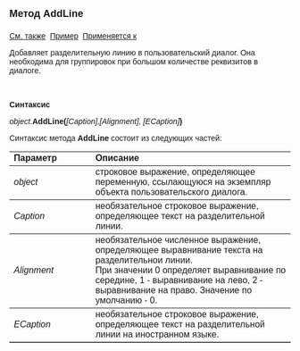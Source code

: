 <html>
<head>
<title>Диалог\AddLine</title>
</head>

<body>

<p><strong><font size="4" face="Arial">Метод AddLine<br>
<br>
</font></strong><font face="Arial"><a href="../Asustpar.html">См. также</a>&nbsp;
<a href="../../Examples/E_AsUstPar.html">Пример</a>&nbsp; <a href="../Asustpar.html">
Применяется к</a></font></p>

<p><font face="Arial">Добавляет разделительную линию в 
пользовательский диалог. Она необходима для группировок при большом количестве 
реквизитов в диалоге.</font></p>

<p>&nbsp;</p>

<p class="label"><font face="Arial"><b>Синтаксис</b></font></p>

<p><font face="Arial"><em>object</em>.<strong>AddLine(</strong><i><strong style="font-weight: 400">[Caption],[</strong></i></font><em><font face="Arial">Alignment</font></em><font face="Arial"><i><strong style="font-weight: 400">]</strong></i><em>,</em><strong> <i><strong style="font-weight: 400">
    [</strong></i></strong><em>EC</em><i><strong style="font-weight: 400">aption</strong></i><strong><i><strong style="font-weight: 400">]</strong></i>)</strong></font></p>

<p><font face="Arial">Синтаксис метода <strong>AddLine</strong>
состоит из следующих частей:</font></p>

<table border="1" cellPadding="5" cols="2" frame="below" rules="rows">
<TBODY>
  <tr vAlign="top">
    <td class="label" width="29%"><font face="Arial"><b>Параметр</b></font></td>
    <td class="label" width="71%"><font face="Arial"><strong>Описание</strong></font></td>
  </tr>
  <tr>
    <td width="29%"><em><font face="Arial">object</font></em></td>
    <td width="71%"><font face="Arial">строковое выражение, 
	определяющее переменную, ссылающуюся на экземпляр объекта пользовательского 
	диалога.</font></td>
  </tr>
	<tr>
    <td width="29%"><font face="Arial"><i>
	<strong style="font-weight: 400">Caption</strong></i></font></td>
    <td width="71%"><font face="Arial">необязательное строковое 
	выражение, определяющее текст на разделительной линии.</font></td>
  </tr>
  <tr>
    <td width="29%"><em><font face="Arial">Alignment</font></em></td>
    <td width="71%"><font face="Arial">необязательное численное 
	выражение, определяющее выравнивание текста на разделительнои линии. <br>
	При значении 0 определяет выравнивание по середине, 1 - выравнивание на 
	лево, 2 - выравнивание на право. Значение по умолчанию - 0.<br />
        </font></td>
  </tr>
    <tr>
    <td width="29%"><font face="Arial"><i>
	<strong style="font-weight: 400">ЕCaption</strong></i></font></td>
    <td width="71%"><font face="Arial">необязательное строковое 
	выражение, определяющее текст на разделительной линии на иностранном языке.</font></td>
    </tr>
</TBODY>
</table>
</body>
</html>
